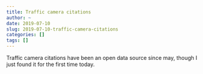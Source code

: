 ```yaml
---
title: Traffic camera citations
author: ~
date: 2019-07-10
slug: 2019-07-10-traffic-camera-citations
categories: []
tags: []
---
```

Traffic camera citations have been an open data source since may, though I just found it for the first time today.
